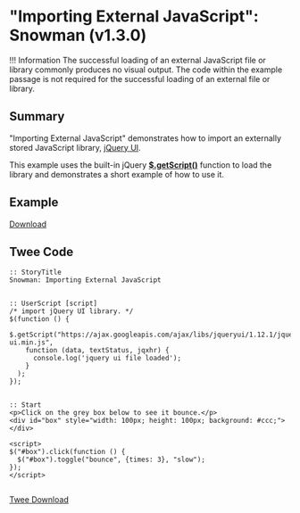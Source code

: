 # "Importing External JavaScript": Snowman (v1.3.0)

!!! Information
    The successful loading of an external JavaScript file or library commonly produces no visual output. The code within the example passage is not required for the successful loading of an external file or library.

## Summary

"Importing External JavaScript" demonstrates how to import an externally stored JavaScript library, [jQuery UI](https://jqueryui.com/).

This example uses the built-in jQuery **[$.getScript()](https://api.jquery.com/jquery.getscript/)** function to load the library and demonstrates a short example of how to use it.

## Example

[Download](snowman_importexternaljs_example.html)

## Twee Code

```twee
:: StoryTitle
Snowman: Importing External JavaScript


:: UserScript [script]
/* import jQuery UI library. */
$(function () {
  $.getScript("https://ajax.googleapis.com/ajax/libs/jqueryui/1.12.1/jquery-ui.min.js",
    function (data, textStatus, jqxhr) {
      console.log('jquery ui file loaded');
    }
  );
});


:: Start
<p>Click on the grey box below to see it bounce.</p>
<div id="box" style="width: 100px; height: 100px; background: #ccc;"></div>

<script>
$("#box").click(function () {
  $("#box").toggle("bounce", {times: 3}, "slow");
});
</script>


```

[Twee Download](snowman_importexternaljs_twee.txt)
